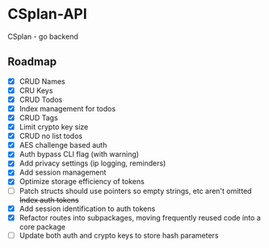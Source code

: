 # CSplan-API
CSplan - go backend

## Roadmap
- [x] CRUD Names
- [x] CRU Keys
- [x] CRUD Todos
- [x] Index management for todos
- [x] CRUD Tags
- [x] Limit crypto key size
- [x] CRUD no list todos
- [x] AES challenge based auth
- [x] Auth bypass CLI flag (with warning)
- [x] Add privacy settings (ip logging, reminders)
- [x] Add session management
- [x] Optimize storage efficiency of tokens
- [ ] Patch structs should use pointers so empty strings, etc aren't omitted
~~Index auth tokens~~
- [x] Add session identification to auth tokens
- [x] Refactor routes into subpackages, moving frequently reused code into a core package
- [ ] Update both auth and crypto keys to store hash parameters
